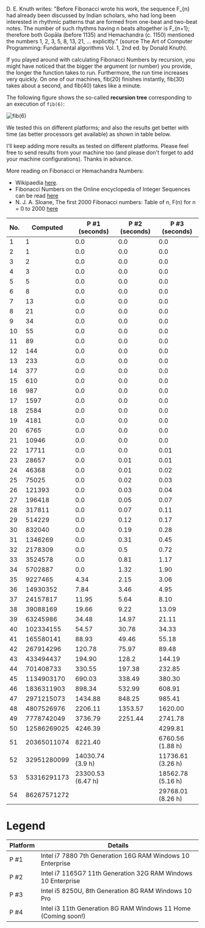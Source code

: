D. E. Knuth writes: "Before Fibonacci wrote his work, the sequence F_{n} had already been
discussed by Indian scholars, who had long been interested in rhythmic patterns that are
formed from one-beat and two-beat notes. The number of such rhythms having n beats altogether
is F_{n+1}; therefore both Gopāla (before 1135) and Hemachandra (c. 1150) mentioned the
numbers 1, 2, 3, 5, 8, 13, 21, ... explicitly." (source The Art of Computer Programming:
Fundamental algorithms Vol. 1, 2nd ed. by Donald Knuth).

If you played around with calculating Fibonacci Numbers by recursion, you might
have noticed that the bigger the argument (or number) you provide, the longer the function
takes to run. Furthermore, the run time increases very quickly. On one of our machines,
fib(20) finishes instantly, fib(30) takes about a second, and fib(40) takes like a minute.

The following figure shows the so-called **recursion tree** corresponding to an execution of `fib(6)`:

![fib(6)](All-About-Performance/ProcessorPerformance/Fibonacci_Recursion/files/tree.png?raw=true)

We tested this on different platforms; and also the results get better with time (as better
processors get available) as shown in table below.

I'll keep adding more results as tested on different platforms. Please feel free to send
results from your machine too (and please don't forget to add your machine configurations).
Thanks in advance.

More reading on Fibonacci or Hemachandra Numbers:

* Wikipaedia [here](https://en.wikipedia.org/wiki/Fibonacci_number#Computer_science).
* Fibonacci Numbers on the Online encyclopedia of Integer Sequences can be read [here](https://oeis.org/A000045)
* N. J. A. Sloane, The first 2000 Fibonacci numbers: Table of n, F(n) for n = 0 to 2000 [here](https://oeis.org/A000045/b000045.txt)


| No. | Computed    | P #1 (seconds)    | P #2 (seconds) | P #3 (seconds)    |
| --- | ----------- | ----------------- | -------------- | ----------------- |
| 1   | 1           | 0.0               | 0.0            | 0.0               |
| 2   | 1           | 0.0               | 0.0            | 0.0               |
| 3   | 2           | 0.0               | 0.0            | 0.0               |
| 4   | 3           | 0.0               | 0.0            | 0.0               |
| 5   | 5           | 0.0               | 0.0            | 0.0               |
| 6   | 8           | 0.0               | 0.0            | 0.0               |
| 7   | 13          | 0.0               | 0.0            | 0.0               |
| 8   | 21          | 0.0               | 0.0            | 0.0               |
| 9   | 34          | 0.0               | 0.0            | 0.0               |
| 10  | 55          | 0.0               | 0.0            | 0.0               |
| 11  | 89          | 0.0               | 0.0            | 0.0               |
| 12  | 144         | 0.0               | 0.0            | 0.0               |
| 13  | 233         | 0.0               | 0.0            | 0.0               |
| 14  | 377         | 0.0               | 0.0            | 0.0               |
| 15  | 610         | 0.0               | 0.0            | 0.0               |
| 16  | 987         | 0.0               | 0.0            | 0.0               |
| 17  | 1597        | 0.0               | 0.0            | 0.0               |
| 18  | 2584        | 0.0               | 0.0            | 0.0               |
| 19  | 4181        | 0.0               | 0.0            | 0.0               |
| 20  | 6765        | 0.0               | 0.0            | 0.0               |
| 21  | 10946       | 0.0               | 0.0            | 0.0               |
| 22  | 17711       | 0.0               | 0.0            | 0.01              |
| 23  | 28657       | 0.0               | 0.01           | 0.01              |
| 24  | 46368       | 0.0               | 0.01           | 0.02              |
| 25  | 75025       | 0.0               | 0.02           | 0.03              |
| 26  | 121393      | 0.0               | 0.03           | 0.04              |
| 27  | 196418      | 0.0               | 0.05           | 0.07              |
| 28  | 317811      | 0.0               | 0.07           | 0.11              |
| 29  | 514229      | 0.0               | 0.12           | 0.17              |
| 30  | 832040      | 0.0               | 0.19           | 0.28              |
| 31  | 1346269     | 0.0               | 0.31           | 0.45              |
| 32  | 2178309     | 0.0               | 0.5            | 0.72              |
| 33  | 3524578     | 0.0               | 0.81           | 1.17              |
| 34  | 5702887     | 0.0               | 1.32           | 1.90              |
| 35  | 9227465     | 4.34              | 2.15           | 3.06              |
| 36  | 14930352    | 7.84              | 3.46           | 4.95              |
| 37  | 24157817    | 11.95             | 5.64           | 8.10              |
| 38  | 39088169    | 19.66             | 9.22           | 13.09             |
| 39  | 63245986    | 34.48             | 14.97          | 21.11             |
| 40  | 102334155   | 54.57             | 30.78          | 34.33             |
| 41  | 165580141   | 88.93             | 49.46          | 55.18             |
| 42  | 267914296   | 120.78            | 75.97          | 89.48             |
| 43  | 433494437   | 194.90            | 128.2          | 144.19            |
| 44  | 701408733   | 330.55            | 197.38         | 232.85            |
| 45  | 1134903170  | 690.03            | 338.49         | 380.30            |
| 46  | 1836311903  | 898.34            | 532.99         | 608.91            |
| 47  | 2971215073  | 1434.88           | 848.25         | 985.41            |
| 48  | 4807526976  | 2206.11           | 1353.57        | 1620.00           |
| 49  | 7778742049  | 3736.79           | 2251.44        | 2741.78           |
| 50  | 12586269025 | 4246.39           |                | 4299.81           |
| 51  | 20365011074 | 8221.40           |                | 6760.56 (1.88 h)  |
| 52  | 32951280099 | 14030.74 (3.9 h)  |                | 11736.61 (3.26 h) |
| 53  | 53316291173 | 23300.53 (6.47 h) |                | 18562.78 (5.16 h) |
| 54  | 86267571272 |                   |                | 29768.01 (8.26 h) |

# **Legend**


| Platform | Details                                                        |
| -------- | -------------------------------------------------------------- |
| P #1     | Intel i7 7880 7th Generation 16G RAM Windows 10 Enterprise     |
| P #2     | Intel i7 1165G7 11th Generation 32G RAM Windows 10 Enterprise  |
| P #3     | Intel i5 8250U, 8th Generation 8G RAM Windows 10 Pro           |
| P #4     | Intel i3 11th Generation 8G RAM Windows 11 Home (Coming soon!) |
